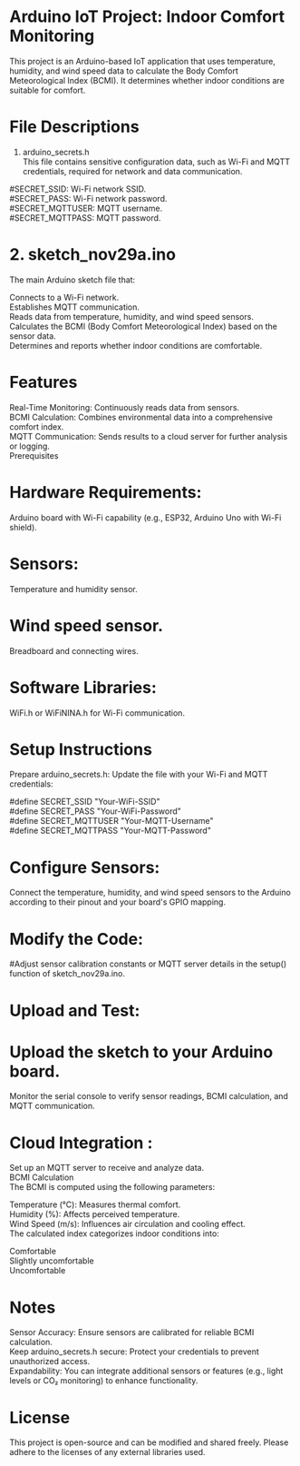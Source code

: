 # Arduino IoT Project: Indoor Comfort Monitoring
This project is an Arduino-based IoT application that uses temperature, humidity, and wind speed data to calculate the Body Comfort Meteorological Index (BCMI). It determines whether indoor conditions are suitable for comfort.</br>

# File Descriptions
1. arduino_secrets.h</br>
This file contains sensitive configuration data, such as Wi-Fi and MQTT credentials, required for network and data communication.</br>

#SECRET_SSID: Wi-Fi network SSID.</br>
#SECRET_PASS: Wi-Fi network password.</br>
#SECRET_MQTTUSER: MQTT username.</br>
#SECRET_MQTTPASS: MQTT password.</br>
# 2. sketch_nov29a.ino
The main Arduino sketch file that:</br>

Connects to a Wi-Fi network.</br>
Establishes MQTT communication.</br>
Reads data from temperature, humidity, and wind speed sensors.</br>
Calculates the BCMI (Body Comfort Meteorological Index) based on the sensor data.</br>
Determines and reports whether indoor conditions are comfortable.</br>
# Features
Real-Time Monitoring: Continuously reads data from sensors.</br>
BCMI Calculation: Combines environmental data into a comprehensive comfort index.</br>
MQTT Communication: Sends results to a cloud server for further analysis or logging.</br>
Prerequisites
# Hardware Requirements:</br>
Arduino board with Wi-Fi capability (e.g., ESP32, Arduino Uno with Wi-Fi shield).</br>
# Sensors:</br>
Temperature and humidity sensor.</br>
# Wind speed sensor.</br>
Breadboard and connecting wires.</br>
# Software Libraries:</br>
WiFi.h or WiFiNINA.h for Wi-Fi communication.</br>
# Setup Instructions</br>
Prepare arduino_secrets.h: Update the file with your Wi-Fi and MQTT credentials:</br>

#define SECRET_SSID "Your-WiFi-SSID"</br>
#define SECRET_PASS "Your-WiFi-Password"</br>
#define SECRET_MQTTUSER "Your-MQTT-Username"</br>
#define SECRET_MQTTPASS "Your-MQTT-Password"</br>
# Configure Sensors:

Connect the temperature, humidity, and wind speed sensors to the Arduino according to their pinout and your board's GPIO mapping.</br>
# Modify the Code:

#Adjust sensor calibration constants or MQTT server details in the setup() function of sketch_nov29a.ino.</br>
# Upload and Test:

# Upload the sketch to your Arduino board.
Monitor the serial console to verify sensor readings, BCMI calculation, and MQTT communication.</br>
# Cloud Integration :

Set up an MQTT server to receive and analyze data.</br>
BCMI Calculation</br>
The BCMI is computed using the following parameters:</br>

Temperature (°C): Measures thermal comfort.</br>
Humidity (%): Affects perceived temperature.</br>
Wind Speed (m/s): Influences air circulation and cooling effect.</br>
The calculated index categorizes indoor conditions into:</br>

Comfortable</br>
Slightly uncomfortable</br>
Uncomfortable</br>
# Notes
Sensor Accuracy: Ensure sensors are calibrated for reliable BCMI calculation.</br>
Keep arduino_secrets.h secure: Protect your credentials to prevent unauthorized access.</br>
Expandability: You can integrate additional sensors or features (e.g., light levels or CO₂ monitoring) to enhance functionality.</br>

# License
This project is open-source and can be modified and shared freely. Please adhere to the licenses of any external libraries used.


